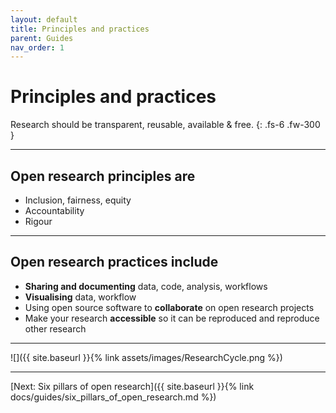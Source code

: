 ```yaml
---
layout: default
title: Principles and practices
parent: Guides
nav_order: 1
---
```


# Principles and practices

Research should be transparent, reusable, available & free.
{: .fs-6 .fw-300 }

---

## Open research principles are

- Inclusion, fairness, equity
- Accountability
- Rigour

---

## Open research practices include

- **Sharing and documenting** data, code, analysis, workflows
- **Visualising** data, workflow
- Using open source software to **collaborate** on open research projects
- Make your research **accessible** so it can be reproduced and reproduce other research

---

![]({{ site.baseurl }}{% link assets/images/ResearchCycle.png %})

---

[Next: Six pillars of open research]({{ site.baseurl }}{% link docs/guides/six_pillars_of_open_research.md %})
